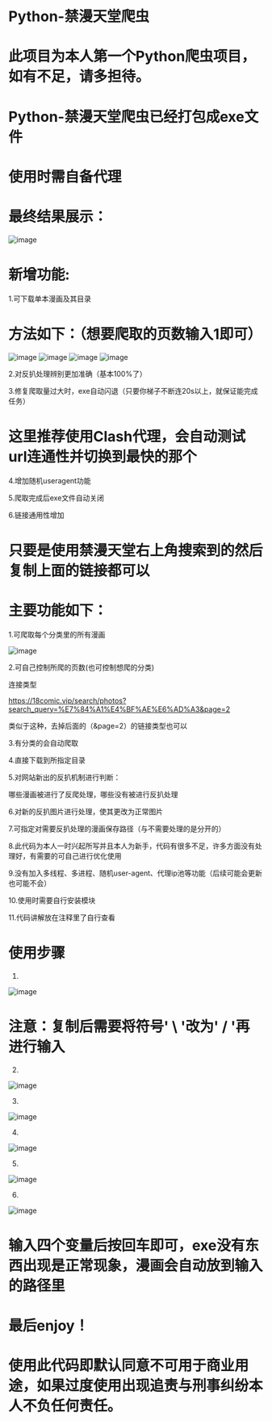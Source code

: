 # Python-禁漫天堂爬虫
# 此项目为本人第一个Python爬虫项目，如有不足，请多担待。

# Python-禁漫天堂爬虫已经打包成exe文件

# 使用时需自备代理

# 最终结果展示：
  ![image](https://github.com/AndreDommond/Python-jmtt/blob/master/img/9.png)
  
# 新增功能:

1.可下载单本漫画及其目录

# 方法如下：（想要爬取的页数输入1即可）
![image](https://github.com/AndreDommond/Python-jmtt/blob/master/img/11.png)
![image](https://github.com/AndreDommond/Python-jmtt/blob/master/img/12.png)
![image](https://github.com/AndreDommond/Python-jmtt/blob/master/img/13.png)
![image](https://github.com/AndreDommond/Python-jmtt/blob/master/img/14.png)

2.对反扒处理辨别更加准确（基本100%了）

3.修复爬取量过大时，exe自动闪退（只要你梯子不断连20s以上，就保证能完成任务）

# 这里推荐使用Clash代理，会自动测试url连通性并切换到最快的那个

4.增加随机useragent功能

5.爬取完成后exe文件自动关闭

6.链接通用性增加

# 只要是使用禁漫天堂右上角搜索到的然后复制上面的链接都可以



# 主要功能如下：

1.可爬取每个分类里的所有漫画

 ![image](https://github.com/AndreDommond/Python-jmtt/blob/master/img/msedge_D28WFqPmCm.png) 

2.可自己控制所爬的页数(也可控制想爬的分类)

连接类型 

https://18comic.vip/search/photos?search_query=%E7%84%A1%E4%BF%AE%E6%AD%A3&page=2

类似于这种，去掉后面的（&page=2）的链接类型也可以

3.有分类的会自动爬取

4.直接下载到所指定目录

5.对网站新出的反扒机制进行判断：

哪些漫画被进行了反爬处理，哪些没有被进行反扒处理

6.对新的反扒图片进行处理，使其更改为正常图片

7.可指定对需要反扒处理的漫画保存路径（与不需要处理的是分开的）

8.此代码为本人一时兴起所写并且本人为新手，代码有很多不足，许多方面没有处理好，有需要的可自己进行优化使用

9.没有加入多线程、多进程、随机user-agent、代理ip池等功能（后续可能会更新也可能不会）

10.使用时需要自行安装模块

11.代码讲解放在注释里了自行查看

# 使用步骤

1.
![image](https://github.com/AndreDommond/Python-jmtt/blob/master/img/3.png)

# 注意：复制后需要将符号' \ '改为' / '再进行输入

2.
![image](https://github.com/AndreDommond/Python-jmtt/blob/master/img/4.png)

3.
![image](https://github.com/AndreDommond/Python-jmtt/blob/master/img/5.png)

4.
![image](https://github.com/AndreDommond/Python-jmtt/blob/master/img/6.png)

5.
![image](https://github.com/AndreDommond/Python-jmtt/blob/master/img/7.png)

6.
![image](https://github.com/AndreDommond/Python-jmtt/blob/master/img/8.png)

# 输入四个变量后按回车即可，exe没有东西出现是正常现象，漫画会自动放到输入的路径里

# 最后enjoy！

# 使用此代码即默认同意不可用于商业用途，如果过度使用出现追责与刑事纠纷本人不负任何责任。
